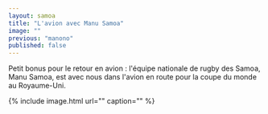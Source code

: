 ```yaml
---
layout: samoa
title: "L'avion avec Manu Samoa"
image: ""
previous: "manono"
published: false
---
```


Petit bonus pour le retour en avion : l'équipe nationale de rugby des Samoa, Manu Samoa, est avec nous dans l'avion en route pour la coupe du monde au Royaume-Uni. 

{% include image.html url="" caption="" %}
